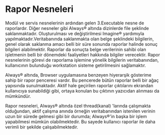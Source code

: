 # Rapor Nesneleri

Modül ve servis nesnelerinin ardından gelen 3.Executable nesne de raporlardır. Diğer nesneler gibi Always® altında dizinlerde file şeklinde saklanmaktadır. Oluşturulması ve değiştirilmesi Imagine® yardımıyla yapılmaktadır.Veritabanında saklanmakta olan belge şeklindeki bilgilerin, genel olarak saklanma amacı belli bir süre sonunda raporlar halinde sonuç bilgileri alabilmektir. Raporlar da sonuçta belge verilerinin sahibi olan işletmenin belli bir dönemdeki faaliyetleri hakkında bilgiler verecektir. Rapor nesnelerinin görevi de raporlama işlemine yönelik bilgilerin veritabanından, kullanıcının bulunduğu workstation sisteme getirilmesini sağlamaktır.

Always® altında, Browser uygulamasına benzeyen hiyerarşik gösterime sahip bir rapor penceresi vardır. Bu pencerede bütün raporlar belli bir ağaç yapısında sunulmaktadır. Aktif hale geçirilen raporlar çıktılarını ekrandan kullanıcıya sunabildiği gibi, ortaya konulan bu çıktının yazıcıdan alınması da mümkündür.

Rapor nesneleri, Always® altında özel thread(kanal) 'larında çalışmakta olduğundan, aktif çalışma anında örneğin veritabanından istenilen verinin uzun bir sürede gelmesi gibi bir durumda; Always®'in başka bir işlem yapabilmesi mümkün olabilmektedir. Bu sayede kullanıcı raporlar ile daha verimli bir şekilde çalışabilmektedir.
